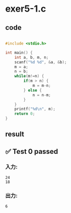 # exer5-1.c
## code
```c

#include <stdio.h>

int main() {
    int a, b, m, n;
    scanf("%d %d", &a, &b);
    m = a;
    n = b;
    while(m!=n) {
        if(m > n) {
            m = m-n;
        } else {
            n = n-m;
        }
    }
    printf("%d\n", m);
    return 0;
}
```
## result
## ✅ Test 0 passed
### 入力:
```
24
18
```
### 出力:
```
6
``` 


